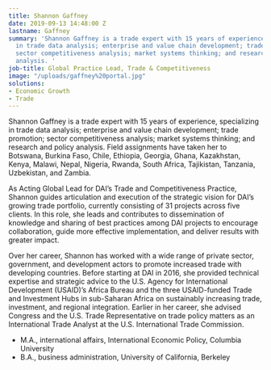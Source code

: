 ```yaml
---
title: Shannon Gaffney
date: 2019-09-13 14:48:00 Z
lastname: Gaffney
summary: 'Shannon Gaffney is a trade expert with 15 years of experience, specializing
  in trade data analysis; enterprise and value chain development; trade promotion;
  sector competitiveness analysis; market systems thinking; and research and policy
  analysis. '
job-title: Global Practice Lead, Trade & Competitiveness
image: "/uploads/gaffney%20portal.jpg"
solutions:
- Economic Growth
- Trade
---
```


Shannon Gaffney is a trade expert with 15 years of experience, specializing in trade data analysis; enterprise and value chain development; trade promotion; sector competitiveness analysis; market systems thinking; and research and policy analysis. Field assignments have taken her to Botswana, Burkina Faso, Chile, Ethiopia, Georgia, Ghana, Kazakhstan, Kenya, Malawi, Nepal, Nigeria, Rwanda, South Africa, Tajikistan, Tanzania, Uzbekistan, and Zambia.
 
As Acting Global Lead for DAI’s Trade and Competitiveness Practice, Shannon guides articulation and execution of the strategic vision for DAI’s growing trade portfolio, currently consisting of 31 projects across five clients. In this role, she leads and contributes to dissemination of knowledge and sharing of best practices among DAI projects to encourage collaboration, guide more effective implementation, and deliver results with greater impact.
 
Over her career, Shannon has worked with a wide range of private sector, government, and development actors to promote increased trade with developing countries. Before starting at DAI in 2016, she provided technical expertise and strategic advice to the U.S. Agency for International Development (USAID)’s Africa Bureau and the three USAID-funded Trade and Investment Hubs in sub-Saharan Africa on sustainably increasing trade, investment, and regional integration. Earlier in her career, she advised Congress and the U.S. Trade Representative on trade policy matters as an International Trade Analyst at the U.S. International Trade Commission.

* M.A., international affairs, International Economic Policy, Columbia University
* B.A., business administration, University of California, Berkeley 